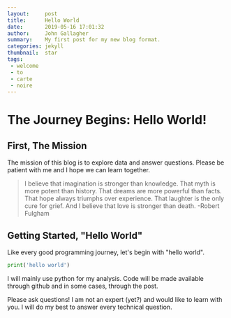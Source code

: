 ```yaml
---
layout:     post
title:      Hello World
date:       2019-05-16 17:01:32
author:     John Gallagher
summary:    My first post for my new blog format. 
categories: jekyll
thumbnail:  star
tags:
 - welcome
 - to
 - carte
 - noire
---
```


# The Journey Begins: Hello World!

## First, The Mission
The mission of this blog is to explore data and answer questions. 
Please be patient with me and I hope we can learn together.

>I believe that imagination is stronger than knowledge. 
>That myth is more potent than history. That dreams are more powerful than facts. 
>That hope always triumphs over experience. 
>That laughter is the only cure for grief. 
>And I believe that love is stronger than death. -Robert Fulgham

## Getting Started, "Hello World"
 Like every good programming journey, let's begin with "hello world". 

 ```python
 print('hello world')
 ```
I will mainly use python for my analysis.  Code will be made available through 
github and in some cases, through the post.  

Please ask questions!  I am not an expert (yet?) 
and would like to learn with you.  I will do my best to answer every technical question. 

